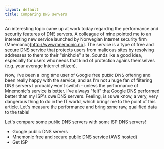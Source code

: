 ```yaml
---
layout: default
title: Comparing DNS servers
---
```


An interesting topic came up at work today regarding the performance and security features of DNS servers. A colleague of mine pointed me to an interesting new service launched by Norwegian Internet security firm (Mnemonic)[http://www.mnemonic.no]. The service is a type of free and secure DNS service 
that protects users from malicious sites by resolving addresses to them to their "sinkhole" site. Sounds like a good idea, especially for users who needs 
that kind of protection agains themselves (e.g. your average Internet citizen).

Now, I've been a long time user of Google free public DNS offering and been really happy with the service, and as I'm not a huge fan of filtering DNS servers I probably won't switch - unless the performance of Mnemonic's service is better. I've always "felt" that Google DNS performed better than my ISP's own DNS servers. Feeling, is as we know, a very, very dangerous thing to do in the IT world, which brings me to the point of this article. Let's measure the performance and bring some raw, qualified data to the table!


Let's compare some public DNS servers with some ISP DNS servers!

* Google public DNS servers
* Mnemonic free and secure public DNS service (AWS hosted)
* Get ISP

